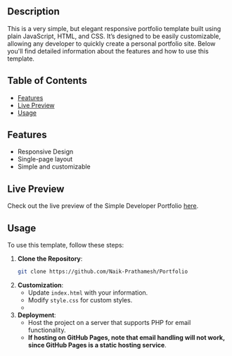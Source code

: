 ## Description

This is a very simple, but elegant responsive portfolio template built using plain JavaScript, HTML, and CSS. It’s designed to be easily customizable, allowing any developer to quickly create a personal portfolio site. Below you'll find detailed information about the features and how to use this template.

## Table of Contents

- [Features](#features)
- [Live Preview](#live-preview)
- [Usage](#usage)


## Features

- Responsive Design
- Single-page layout
- Simple and customizable

## Live Preview

Check out the live preview of the Simple Developer Portfolio [here](https://portfolio-git-main-prathamesh-naiks-projects.vercel.app/).

## Usage

To use this template, follow these steps:

1. **Clone the Repository**: 
    ```bash
    git clone https://github.com/Naik-Prathamesh/Portfolio
    ```
2. **Customization**:
   - Update `index.html` with your information.
   - Modify `style.css` for custom styles.
   - 
3. **Deployment**:
   - Host the project on a server that supports PHP for email functionality.
   - **If hosting on GitHub Pages, note that email handling will not work, since GitHub Pages is a static hosting service**.

